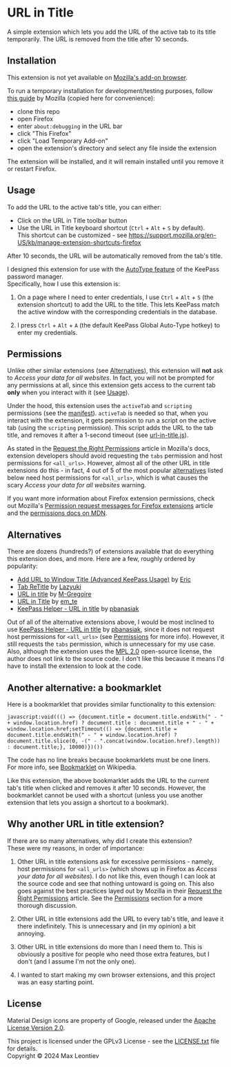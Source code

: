 # URL in Title

A simple extension which lets you add the URL of the active tab to its title temporarily. The URL is removed from the title after 10 seconds.

## Installation

This extension is not yet available on [Mozilla's add-on browser](https://addons.mozilla.org/en-CA/firefox/). 

To run a temporary installation for development/testing purposes, follow [this guide](https://extensionworkshop.com/documentation/develop/temporary-installation-in-firefox/) by Mozilla (copied here for convenience):
- clone this repo
- open Firefox
- enter `about:debugging` in the URL bar
- click "This Firefox"
- click "Load Temporary Add-on"
- open the extension's directory and select any file inside the extension

The extension will be installed, and it will remain installed until you remove it or restart Firefox.

## Usage

To add the URL to the active tab's title, you can either:

- Click on the URL in Title toolbar button
- Use the URL in Title keyboard shortcut (`Ctrl` + `Alt` + `S` by default).\
  This shortcut can be customized - see https://support.mozilla.org/en-US/kb/manage-extension-shortcuts-firefox

After 10 seconds, the URL will be automatically removed from the tab's title.

I designed this extension for use with the [AutoType feature](https://keepass.info/help/base/autotype.html) of the KeePass password manager.\
Specifically, how I use this extension is:

1. On a page where I need to enter credentials, I use `Ctrl` + `Alt` + `S` (the extension shortcut) to add the URL to the title. This lets KeePass match the active window with the corresponding credentials in the database.

2. I press `Ctrl` + `Alt` + `A` (the default KeePass Global Auto-Type hotkey) to enter my credentials.

## Permissions

Unlike other similar extensions (see [Alternatives](#alternatives)), this extension will **not** ask to _Access your data for all websites_. In fact, you will not be prompted for any permissions at all, since this extension gets access to the current tab **only** when you interact with it (see [Usage](#usage)).

Under the hood, this extension uses the `activeTab` and `scripting` permissions (see the [manifest](manifest.json)). `activeTab` is needed so that, when you interact with the extension, it gets permission to run a script on the active tab (using the `scripting` permission). This script adds the URL to the tab title, and removes it after a 1-second timeout (see [url-in-title.js](url-in-title.js)).

As stated in the [Request the Right Permissions](https://extensionworkshop.com/documentation/develop/request-the-right-permissions/) article in Mozilla's docs, extension developers should avoid requesting the `tabs` permission and host permissions for `<all_urls>`. However, almost all of the other URL in title extensions do this - in fact, 4 out of 5 of the most popular [alternatives](#alternatives) listed below need host permissions for `<all_urls>`, which is what causes the scary _Access your data for all websites_ warning.

If you want more information about Firefox extension permissions, check out Mozilla's [Permission request messages for Firefox extensions](https://support.mozilla.org/en-US/kb/permission-request-messages-firefox-extensions) article and the [permissions docs on MDN](https://developer.mozilla.org/en-US/docs/Mozilla/Add-ons/WebExtensions/manifest.json/permissions).

## Alternatives

There are dozens (hundreds?) of extensions available that do everything this extension does, and more. Here are a few, roughly ordered by popularity:

- [Add URL to Window Title (Advanced KeePass Usage)](https://addons.mozilla.org/en-CA/firefox/addon/add-url-to-window-title/) by [Eric](https://addons.mozilla.org/en-CA/firefox/user/11022160/)
- [Tab ReTitle](https://addons.mozilla.org/en-CA/firefox/addon/tab-retitle/) by [Lazyuki](https://addons.mozilla.org/en-CA/firefox/user/13853154/)
- [URL in title](https://addons.mozilla.org/en-CA/firefox/addon/url-in-title-keepass/) by [M-Gregoire](https://addons.mozilla.org/en-CA/firefox/user/13512544/)
- [URL in Title](https://addons.mozilla.org/en-CA/firefox/addon/title-has-url/) by [em_te](https://addons.mozilla.org/en-CA/firefox/user/194/)
- [KeePass Helper - URL in title](https://addons.mozilla.org/en-CA/firefox/addon/keepass-helper-url-in-title/) by [pbanasiak](https://addons.mozilla.org/en-CA/firefox/user/1894772/)

Out of all of the alternative extensions above, I would be most inclined to use [KeePass Helper - URL in title](https://addons.mozilla.org/en-CA/firefox/addon/keepass-helper-url-in-title/) by [pbanasiak](https://addons.mozilla.org/en-CA/firefox/user/1894772/), since it does not request host permissions for `<all_urls>` (see [Permissions](#permissions) for more info). However, it still requests the `tabs` permission, which is unnecessary for my use case. Also, although the extension uses the [MPL 2.0](http://www.mozilla.org/MPL/2.0/) open-source license, the author does not link to the source code. I don't like this because it means I'd have to install the extension to look at the code.

## Another alternative: a bookmarklet

Here is a bookmarklet that provides similar functionality to this extension:

```
javascript:void((() => {document.title = document.title.endsWith(" - " + window.location.href) ? document.title : document.title + " - " + window.location.href;setTimeout(() => {document.title = document.title.endsWith(" - " + window.location.href) ? document.title.slice(0, -(" - ".concat(window.location.href).length)) : document.title;}, 10000)})())
```

The code has no line breaks because bookmarklets must be one liners.\
For more info, see [Bookmarklet](https://en.wikipedia.org/wiki/Bookmarklet) on Wikipedia.

Like this extension, the above bookmarklet adds the URL to the current tab's title when clicked and removes it after 10 seconds. However, the bookmarklet cannot be used with a shortcut (unless you use another extension that lets you assign a shortcut to a bookmark).

## Why another URL in title extension?

If there are so many alternatives, why did I create this extension?\
These were my reasons, in order of importance:

1. Other URL in title extensions ask for excessive permissions - namely, host permissions for `<all_urls>` (which shows up in Firefox as _Access your data for all websites_). I do not like this, even though I can look at the source code and see that nothing untoward is going on. This also goes against the best practices layed out by Mozilla in their [Request the Right Permissions](https://extensionworkshop.com/documentation/develop/request-the-right-permissions/) article. See the [Permissions](#permissions) section for a more thorough discussion.

2. Other URL in title extensions add the URL to every tab's title, and leave it there indefinitely. This is unnecessary and (in my opinion) a bit annoying.

3. Other URL in title extensions do more than I need them to. This is obviously a positive for people who need those extra features, but I don't (and I assume I'm not the only one).

4. I wanted to start making my own browser extensions, and this project was an easy starting point.

## License

Material Design icons are property of Google, released under the [Apache License Version 2.0](https://www.apache.org/licenses/LICENSE-2.0.txt).

This project is licensed under the GPLv3 License - see the [LICENSE.txt](LICENSE.txt) file for details.\
Copyright © 2024 Max Leontiev
